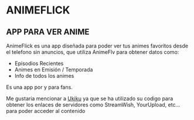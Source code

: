 # ANIMEFLICK

## APP PARA VER ANIME

AnimeFlick es una app diseñada para poder ver tus animes favoritos desde el telefono sin anuncios, que utiliza AnimeFlv para obtener datos
como:

- Episodios Recientes
- Animes en Emisión / Temporada
- Info de todos los animes


Es una app por y para fans.

Me gustaria mencionar a [Ukiku](https://github.com/jordyamc/UKIKU) ya que se ha utilizado su codigo para obtener los enlaces de servidores como StreamWish, YourUpload, etc... para poder acceder al contenido

